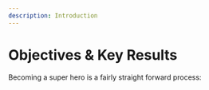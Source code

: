 ```yaml
---
description: Introduction
---
```


# Objectives & Key Results

Becoming a super hero is a fairly straight forward process:



